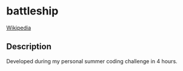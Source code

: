 # battleship

[Wikipedia](https://en.wikipedia.org/wiki/Battleship_(game))

## Description

Developed during my personal summer coding challenge in 4 hours.
